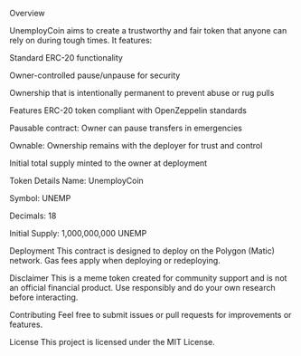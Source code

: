 Overview

UnemployCoin aims to create a trustworthy and fair token that anyone can rely on during tough times. It features:

Standard ERC-20 functionality

Owner-controlled pause/unpause for security

Ownership that is intentionally permanent to prevent abuse or rug pulls

Features
ERC-20 token compliant with OpenZeppelin standards

Pausable contract: Owner can pause transfers in emergencies

Ownable: Ownership remains with the deployer for trust and control

Initial total supply minted to the owner at deployment

Token Details
Name: UnemployCoin

Symbol: UNEMP

Decimals: 18

Initial Supply: 1,000,000,000 UNEMP

Deployment
This contract is designed to deploy on the Polygon (Matic) network. Gas fees apply when deploying or redeploying.

Disclaimer
This is a meme token created for community support and is not an official financial product. Use responsibly and do your own research before interacting.

Contributing
Feel free to submit issues or pull requests for improvements or features.

License
This project is licensed under the MIT License.
